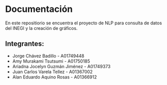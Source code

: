 # Documentación

En este repositiorio se encuentra el proyecto de NLP para consulta de datos del INEGI y la creación de gráficos. 

## Integrantes: 

*   Jorge Chávez Badillo - A01749448
*   Amy Murakami Tsutsumi - A01750185
*   Ariadna Jocelyn Guzmán Jiménez - A01749373
*   Juan Carlos Varela Tellez - A01367002
*   Alan Eduardo Aquino Rosas - A01366912
